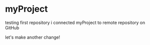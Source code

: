 # myProject
testing first repository
i connected myProject to remote repository on GitHub

let's make another change!
